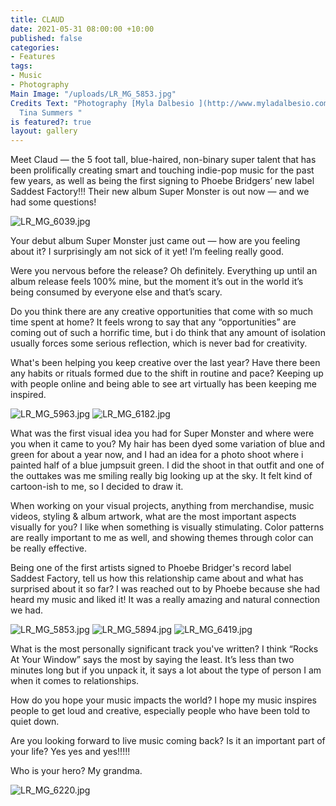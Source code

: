 ```yaml
---
title: CLAUD
date: 2021-05-31 08:00:00 +10:00
published: false
categories:
- Features
tags:
- Music
- Photography
Main Image: "/uploads/LR_MG_5853.jpg"
Credits Text: "Photography [Myla Dalbesio ](http://www.myladalbesio.com/)\n\nText
  Tina Summers "
is featured?: true
layout: gallery
---
```


Meet Claud — the 5 foot tall, blue-haired, non-binary super talent that has been prolifically creating smart and touching indie-pop music for the past few years, as well as being the first signing to Phoebe Bridgers’ new label Saddest Factory!!! Their new album Super Monster is out now — and we had some questions! 

![LR_MG_6039.jpg](/uploads/LR_MG_6039.jpg)

Your debut album Super Monster just came out — how are you feeling about it? 
I surprisingly am not sick of it yet! I’m feeling really good. 

Were you nervous before the release? 
Oh definitely. Everything up until an album release feels 100% mine, but the moment it’s out in the world it’s being consumed by everyone else and that’s scary. 

Do you think there are any creative opportunities that come with so much time spent at home? 
It feels wrong to say that any “opportunities” are coming out of such a horrific time, but i do think that any amount of isolation usually forces some serious reflection, which is never bad for creativity. 

What's been helping you keep creative over the last year? Have there been any habits or rituals formed due to the shift in routine and pace?
Keeping up with people online and being able to see art virtually has been keeping me inspired. 

![LR_MG_5963.jpg](/uploads/LR_MG_5963.jpg)
![LR_MG_6182.jpg](/uploads/LR_MG_6182.jpg)

What was the first visual idea you had for Super Monster and where were you when it came to you? 
My hair has been dyed some variation of blue and green for about a year now, and I had an idea for a photo shoot where i painted half of a blue jumpsuit green. I did the shoot in that outfit and one of the outtakes was me smiling really big looking up at the sky. It felt kind of cartoon-ish to me, so I decided to draw it. 

When working on your visual projects, anything from merchandise, music videos, styling & album artwork, what are the most important aspects visually for you?
I like when something is visually stimulating. Color patterns are really important to me as well, and showing themes through color can be really effective. 

Being one of the first artists signed to Phoebe Bridger's record label  Saddest Factory, tell us how this relationship came about and what has surprised about it so far?
I was reached out to by Phoebe because she had heard my music and liked it! It was a really amazing and natural connection we had. 

![LR_MG_5853.jpg](/uploads/LR_MG_5853.jpg)
![LR_MG_5894.jpg](/uploads/LR_MG_5894.jpg)
![LR_MG_6419.jpg](/uploads/LR_MG_6419.jpg)

What is the most personally significant track you've written? 
I think “Rocks At Your Window” says the most by saying the least. It’s less than two minutes long but if you unpack it, it says a lot about the type of person I am when it comes to relationships. 

How do you hope your music impacts the world? 
I hope my music inspires people to get loud and creative, especially people who have been told to quiet down. 

Are you looking forward to live music coming back? Is it an important part of your life? 
Yes yes and yes!!!!!

Who is your hero? 
My grandma.

![LR_MG_6220.jpg](/uploads/LR_MG_6220.jpg)
